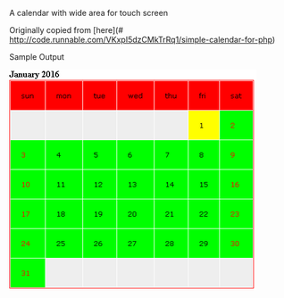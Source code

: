 A calendar with wide area for touch screen

Originally copied from [here](# http://code.runnable.com/VKxpI5dzCMkTrRq1/simple-calendar-for-php)

Sample Output

![Calendar](calendar.png)
